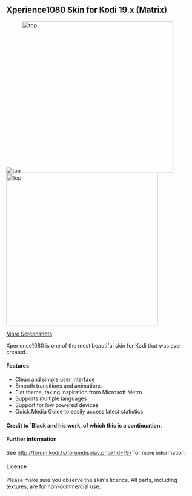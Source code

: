 ## Xperience1080 Skin for Kodi 19.x (Matrix)

<img alt="top" src="https://i.imgur.com/KNRKvtH.jpg">
<img alt="top" src="https://i.imgur.com/d8klD2w.jpeg" width=400 /><img alt="top" src="https://i.imgur.com/KCw4W2o.jpeg" width=400 />


[More Screenshots](https://imgur.com/a/fAIe172)

Xperience1080 is one of the most beautiful skin for Kodi that was ever created.

#### Features

* Clean and simple user interface
* Smooth transitions and animations
* Flat theme, taking inspiration from Microsoft Metro
* Supports multiple languages
* Support for low powered devices
* Quick Media Guide to easily access latest statistics


#### Credit to `Black and his work, of which this is a continuation.

#### Further information
See http://forum.kodi.tv/forumdisplay.php?fid=197 for more information.

#### Licence
Please make sure you observe the skin's licence. All parts, including textures, are for non-commercial use.
